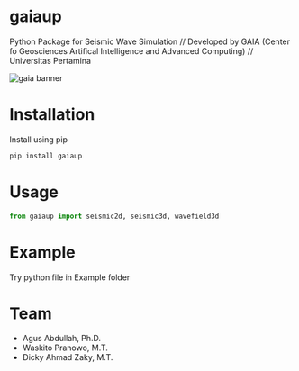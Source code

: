 # gaiaup
Python Package for Seismic Wave Simulation //
Developed by GAIA (Center fo Geosciences Artifical Intelligence and Advanced Computing) //
Universitas Pertamina

![gaia banner](https://drive.google.com/uc?export=view&id=171_LwWqx4zUGKftCVtWlN-zp0NgqTZ3m)


# Installation
Install using pip
```python
pip install gaiaup
```

# Usage
```python
from gaiaup import seismic2d, seismic3d, wavefield3d
```

# Example
Try python file in Example folder

# Team
* Agus Abdullah, Ph.D.
* Waskito Pranowo, M.T.
* Dicky Ahmad Zaky, M.T.
